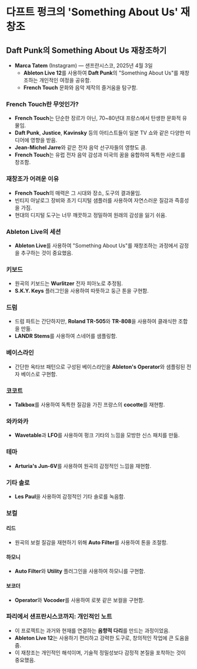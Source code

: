 # 다프트 펑크의 'Something About Us' 재창조


Daft Punk의 Something About Us 재창조하기
-----------------------------------

* **Marca Tatem** (Instagram) — 샌프란시스코, 2025년 4월 3일
  + **Ableton Live 12**를 사용하여 **Daft Punk**의 "Something About Us"를 재창조하는 개인적인 여정을 공유함.
  + **French Touch** 문화와 음악 제작의 즐거움을 탐구함.

### French Touch란 무엇인가?

* **French Touch**는 단순한 장르가 아닌, 70~80년대 프랑스에서 탄생한 문화적 유물임.
* **Daft Punk**, **Justice**, **Kavinsky** 등의 아티스트들이 일본 TV 쇼와 같은 다양한 미디어에 영향을 받음.
* **Jean-Michel Jarre**와 같은 전자 음악 선구자들의 영향도 큼.
* **French Touch**는 유럽 전자 음악 감성과 미국의 꿈을 융합하여 독특한 사운드를 창조함.

### 재창조가 어려운 이유

* **French Touch**의 매력은 그 시대와 장소, 도구의 결과물임.
* 빈티지 아날로그 장비와 초기 디지털 샘플러를 사용하여 자연스러운 질감과 즉흥성을 가짐.
* 현대의 디지털 도구는 너무 깨끗하고 정밀하여 원래의 감성을 잃기 쉬움.

### Ableton Live의 세션

* **Ableton Live**를 사용하여 "Something About Us"를 재창조하는 과정에서 감정을 추구하는 것이 중요했음.

### 키보드

* 원곡의 키보드는 **Wurlitzer** 전자 피아노로 추정됨.
* **S.K.Y. Keys** 플러그인을 사용하여 따뜻하고 둥근 톤을 구현함.

### 드럼

* 드럼 파트는 간단하지만, **Roland TR-505**와 **TR-808**을 사용하여 클래식한 조합을 만듦.
* **LANDR Stems**를 사용하여 스네어를 샘플링함.

### 베이스라인

* 간단한 옥타브 패턴으로 구성된 베이스라인을 **Ableton's Operator**와 샘플링된 전자 베이스로 구현함.

### 코코트

* **Talkbox**를 사용하여 독특한 질감을 가진 프랑스의 **cocotte**를 재현함.

### 와카와카

* **Wavetable**과 **LFO**를 사용하여 펑크 기타의 느낌을 모방한 신스 패치를 만듦.

### 테마

* **Arturia's Jun-6V**를 사용하여 원곡의 감정적인 느낌을 재현함.

### 기타 솔로

* **Les Paul**을 사용하여 감정적인 기타 솔로를 녹음함.

### 보컬

#### 리드

* 원곡의 보컬 질감을 재현하기 위해 **Auto Filter**를 사용하여 톤을 조절함.

#### 하모니

* **Auto Filter**와 **Utility** 플러그인을 사용하여 하모니를 구현함.

#### 보코더

* **Operator**와 **Vocoder**를 사용하여 로봇 같은 보컬을 구현함.

### 파리에서 샌프란시스코까지: 개인적인 노트

* 이 프로젝트는 과거와 현재를 연결하는 **음향적 다리**를 만드는 과정이었음.
* **Ableton Live 12**는 사용하기 편리하고 강력한 도구로, 창의적인 작업에 큰 도움을 줌.
* 이 재창조는 개인적인 해석이며, 기술적 정밀성보다 감정적 본질을 포착하는 것이 중요했음.
